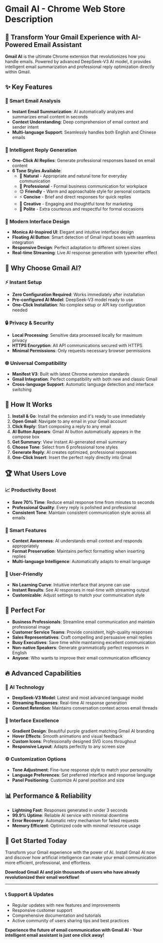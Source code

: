 # Gmail AI - Chrome Web Store Description

## 🚀 Transform Your Gmail Experience with AI-Powered Email Assistant

**Gmail AI** is the ultimate Chrome extension that revolutionizes how you handle emails. Powered by advanced DeepSeek-V3 AI model, it provides intelligent email summarization and professional reply optimization directly within Gmail.

## ✨ Key Features

### 🧠 **Smart Email Analysis**
- **Instant Email Summarization**: AI automatically analyzes and summarizes email content in seconds
- **Context Understanding**: Deep comprehension of email context and sender intent
- **Multi-language Support**: Seamlessly handles both English and Chinese emails

### 💬 **Intelligent Reply Generation**
- **One-Click AI Replies**: Generate professional responses based on email content
- **6 Tone Styles Available**:
  - 🌟 **Natural** - Appropriate and natural tone for everyday communication
  - 💼 **Professional** - Formal business communication for workplace
  - 😊 **Friendly** - Warm and approachable style for personal contacts
  - ⚡ **Concise** - Brief and direct responses for quick replies
  - 🎨 **Creative** - Engaging and thoughtful tone for marketing
  - 🙏 **Polite** - Extra courteous and respectful for formal occasions

### 🎨 **Modern Interface Design**
- **Monica AI-Inspired UI**: Elegant and intuitive interface design
- **Floating AI Button**: Smart detection of Gmail input boxes with seamless integration
- **Responsive Design**: Perfect adaptation to different screen sizes
- **Real-time Streaming**: Live AI response generation with typewriter effect

## 🎯 Why Choose Gmail AI?

### ⚡ **Instant Setup**
- **Zero Configuration Required**: Works immediately after installation
- **Pre-configured AI Model**: DeepSeek-V3 model ready to use
- **One-Click Installation**: No complex setup or API key configuration needed

### 🔒 **Privacy & Security**
- **Local Processing**: Sensitive data processed locally for maximum privacy
- **HTTPS Encryption**: All API communications secured with HTTPS
- **Minimal Permissions**: Only requests necessary browser permissions

### 🌐 **Universal Compatibility**
- **Manifest V3**: Built with latest Chrome extension standards
- **Gmail Integration**: Perfect compatibility with both new and classic Gmail
- **Cross-language Support**: Automatic language detection and interface switching

## 🚀 How It Works

1. **Install & Go**: Install the extension and it's ready to use immediately
2. **Open Gmail**: Navigate to any email in your Gmail account
3. **Click Reply**: Start composing a reply to any email
4. **AI Button Appears**: Gmail AI button automatically appears in the compose box
5. **Get Summary**: View instant AI-generated email summary
6. **Choose Tone**: Select from 6 professional tone styles
7. **Generate Reply**: AI creates optimized, professional responses
8. **One-Click Insert**: Insert the perfect reply directly into Gmail

## 🏆 What Users Love

### 📈 **Productivity Boost**
- **Save 70% Time**: Reduce email response time from minutes to seconds
- **Professional Quality**: Every reply is polished and professional
- **Consistent Tone**: Maintain consistent communication style across all emails

### 🎯 **Smart Features**
- **Context Awareness**: AI understands email context and responds appropriately
- **Format Preservation**: Maintains perfect formatting when inserting replies
- **Multi-language Intelligence**: Automatically adapts to email language

### 🔧 **User-Friendly**
- **No Learning Curve**: Intuitive interface that anyone can use
- **Instant Results**: See AI responses in real-time with streaming output
- **Customizable**: Adjust settings to match your communication style

## 🌟 Perfect For

- **Business Professionals**: Streamline email communication and maintain professional image
- **Customer Service Teams**: Provide consistent, high-quality responses
- **Sales Representatives**: Craft compelling and persuasive email replies
- **Busy Executives**: Save time while maintaining excellent communication
- **Non-native Speakers**: Generate grammatically perfect responses in English
- **Anyone**: Who wants to improve their email communication efficiency

## 🔥 Advanced Capabilities

### 🤖 **AI Technology**
- **DeepSeek-V3 Model**: Latest and most advanced language model
- **Streaming Responses**: Real-time AI response generation
- **Context Retention**: Maintains conversation context across email threads

### 🎨 **Interface Excellence**
- **Gradient Design**: Beautiful purple gradient matching Gmail AI branding
- **Hover Effects**: Smooth animations and visual feedback
- **Custom Icons**: Professionally designed SVG icons throughout
- **Responsive Layout**: Adapts perfectly to any screen size

### ⚙️ **Customization Options**
- **Tone Adjustment**: Fine-tune response style to match your personality
- **Language Preferences**: Set preferred interface and response language
- **Panel Positioning**: Customize AI panel position and size

## 📊 Performance & Reliability

- **Lightning Fast**: Responses generated in under 3 seconds
- **99.9% Uptime**: Reliable AI service with minimal downtime
- **Error Recovery**: Automatic retry mechanism for failed requests
- **Memory Efficient**: Optimized code with minimal resource usage

## 🎁 Get Started Today

Transform your Gmail experience with the power of AI. Install Gmail AI now and discover how artificial intelligence can make your email communication more efficient, professional, and effortless.

**Download Gmail AI and join thousands of users who have already revolutionized their email workflow!**

---

### 📞 Support & Updates

- Regular updates with new features and improvements
- Responsive customer support
- Comprehensive documentation and tutorials
- Active community of users sharing tips and best practices

**Experience the future of email communication with Gmail AI - Your intelligent email assistant is just one click away!** 